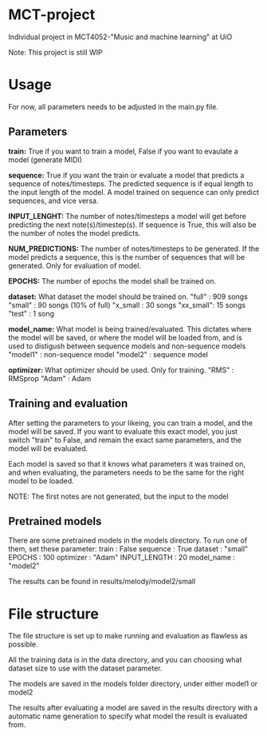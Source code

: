 # MCT-project
Individual project in MCT4052-"Music and machine learning" at UiO

Note: This project is still WIP

# Usage
For now, all parameters needs to be adjusted in the main.py file.

## Parameters
**train:** True if you want to train a model, False if you want to evaulate a model (generate MIDI)

**sequence:** True if you want the train or evaluate a model that predicts a sequence of notes/timesteps. The predicted sequence is if equal length to the input length of the model. A model trained on sequence can only predict sequences, and vice versa.

**INPUT_LENGHT:** The number of notes/timesteps a model will get before predicting the next note(s)/timestep(s). If sequence is True, this will also be the number of notes the model predicts.

**NUM_PREDICTIONS:** The number of notes/timesteps to be generated. If the model predicts a sequence, this is the number of sequences that will be generated. Only for evaluation of model. 

**EPOCHS:** The number of epochs the model shall be trained on.

**dataset:** What dataset the model should be trained on.
"full"    : 909 songs
"small"   : 90 songs (10% of full)
"x_small  : 30 songs 
"xx_small": 15 songs
"test"    : 1 song

**model_name:** What model is being trained/evaluated. This dictates where the model will be saved, or where the model will be loaded from, and is used to distigush between sequence models and non-sequence models
"model1" : non-sequence model
"model2" : sequence model

**optimizer:** What optimizer should be used. Only for training.
"RMS"  : RMSprop
"Adam" : Adam

## Training and evaluation
After setting the parameters to your likeing, you can train a model, and the model will be saved. If you want to evaluate this exact model, you just switch "train" to False, and remain the exact same parameters, and the model will be evaluated.

Each model is saved so that it knows what parameters it was trained on, and when evaluating, the parameters needs to be the same for the right model to be loaded.

NOTE: The first notes are not generated, but the input to the model

## Pretrained models
There are some pretrained models in the models directory.
To run one of them, set these parameter:
train        : False
sequence     : True
dataset      : "small"
EPOCHS       : 100
optimizer    : "Adam"
INPUT_LENGTH : 20
model_name   : "model2"

The results can be found in results/melody/model2/small


# File structure
The file structure is set up to make running and evaluation as flawless as possible.

All the training data is in the data directory, and you can choosing what dataset size to use with the dataset parameter.

The models are saved in the models folder directory, under either model1 or model2

The results after evaluating a model are saved in the results directory with a automatic name generation to specify what model the result is evaluated from.
